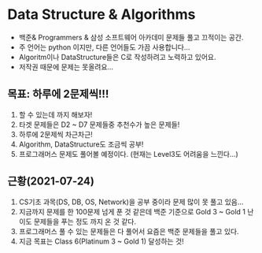 # Data Structure & Algorithms
- 백준& Programmers & 삼성 소프트웨어 아카데미 문제들 풀고 끄적이는 공간.
- 주 언어는 python 이지만, 다른 언어들도 가끔 사용합니다...
- Algoritm이나 DataStructure들은 C로 작성하려고 노력하고 있어요.
- 저작권 때문에 문제는 못올려요...


## 목표: 하루에 2문제씩!!!
1. 할 수 있는데 까지 해보자!
2. 타겟 문제들은 D2 ~ D7 문제들중 추천수가 높은 문제들!
3. 하루에 2문제씩 차근차근!
4. Algorithm, DataStructure도 조금씩 공부!
5. 프로그래머스 문제도 풀어볼 예정이다. (현재는 Level3도 어려움을 느낀다...)

## 근황(2021-07-24)
1. CS기초 과목(DS, DB, OS, Network)을 공부 중이라 문제 많이 못 풀고 있음...
2. 지금까지 문제를 한 100문제 넘게 푼 것 같은데 백준 기준으로 Gold 3 ~ Gold 1 난이도 문제들을 푸는 정도 까지 온 것 같다.
3. 프로그래머스 풀 수 있는 문제들은 다 풀어서 요즘은 백준 문제들을 풀고 있다.
4. 지금 목표는 Class 6(Platinum 3 ~ Gold 1) 달성하는 것!
